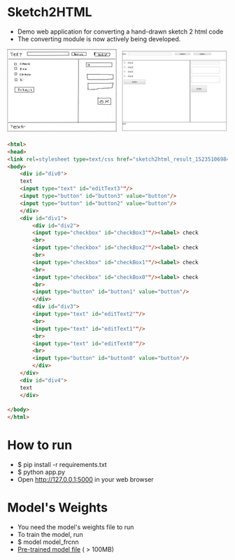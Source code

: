 # Sketch2HTML
* Demo web application for converting a hand-drawn sketch 2 html code
* The converting module is now actively being developed.

![](demo.jpg)

```html
<html>
<head>
<link rel=stylesheet type=text/css href="sketch2html_result_1523510698424.css" /></head>
<body>
	<div id="div0">
	text
	<input type="text" id="editText3""/>
	<input type="button" id="button3" value="button"/>
	<input type="button" id="button2" value="button"/>
	</div>
	<div id="div1">
		<div id="div2">
		<input type="checkbox" id="checkBox3""/><label> check
		<br>
		<input type="checkbox" id="checkBox2""/><label> check
		<br>
		<input type="checkbox" id="checkBox1""/><label> check
		<br>
		<input type="checkbox" id="checkBox0""/><label> check
		<br>
		<input type="button" id="button1" value="button"/>
		</div>
		<div id="div3">
		<input type="text" id="editText2""/>
		<br>
		<input type="text" id="editText1""/>
		<br>
		<input type="text" id="editText0""/>
		<br>
		<input type="button" id="button0" value="button"/>
		</div>
	</div>
	<div id="div4">
	text
	</div>

</body>
</html>
```

# How to run
* $ pip install -r requirements.txt
* $ python app.py
* Open http://127.0.0.1:5000 in your web browser

# Model's Weights
* You need the model's weights file to run
* To train the model, run
* $ model model_frcnn
* [Pre-trained model file](https://goo.gl/J3NMsj) ( > 100MB)

